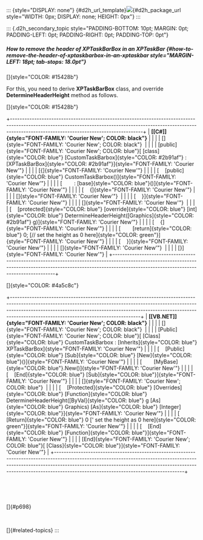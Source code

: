 ::: {style="DISPLAY: none"}
[](ms-xhelp:///?Id=d2h_url_template){#d2h_url_template}![](!package_url!){#d2h_package_url style="WIDTH: 0px; DISPLAY: none; HEIGHT: 0px"}
:::

::: {.d2h_secondary_topic style="PADDING-BOTTOM: 10pt; MARGIN: 0pt; PADDING-LEFT: 0pt; PADDING-RIGHT: 0pt; PADDING-TOP: 0pt"}
##### How to remove the header of XPTaskBarBox in an XPTaskBar {#how-to-remove-the-header-of-xptaskbarbox-in-an-xptaskbar style="MARGIN-LEFT: 18pt; tab-stops: 18.0pt"}

[]{style="COLOR: #15428b"} 

For this, you need to derive **XPTaskBarBox** class, and override **DetermineHeaderHeight** method as follows.

[]{style="COLOR: #15428b"} 

+------------------------------------------------------------------------------------------------------------------------------------------------------------------------------------------------------------------+
| **[\[C#\]]{style="FONT-FAMILY: 'Courier New'; COLOR: black"}**                                                                                                                                                   |
|                                                                                                                                                                                                                  |
| []{style="FONT-FAMILY: 'Courier New'; COLOR: black"}                                                                                                                                                             |
|                                                                                                                                                                                                                  |
| [public]{style="FONT-FAMILY: 'Courier New'; COLOR: blue"}[ [class]{style="COLOR: blue"} [CustomTaskBarbox]{style="COLOR: #2b91af"} : [XPTaskBarBox]{style="COLOR: #2b91af"}]{style="FONT-FAMILY: 'Courier New'"} |
|                                                                                                                                                                                                                  |
| [{]{style="FONT-FAMILY: 'Courier New'"}                                                                                                                                                                          |
|                                                                                                                                                                                                                  |
| [    [public]{style="COLOR: blue"} CustomTaskBarbox()]{style="FONT-FAMILY: 'Courier New'"}                                                                                                                       |
|                                                                                                                                                                                                                  |
| [        : [base]{style="COLOR: blue"}()]{style="FONT-FAMILY: 'Courier New'"}                                                                                                                                    |
|                                                                                                                                                                                                                  |
| [    {]{style="FONT-FAMILY: 'Courier New'"}                                                                                                                                                                      |
|                                                                                                                                                                                                                  |
| []{style="FONT-FAMILY: 'Courier New'"}                                                                                                                                                                           |
|                                                                                                                                                                                                                  |
| [    }]{style="FONT-FAMILY: 'Courier New'"}                                                                                                                                                                      |
|                                                                                                                                                                                                                  |
| []{style="FONT-FAMILY: 'Courier New'"}                                                                                                                                                                           |
|                                                                                                                                                                                                                  |
| [    [protected]{style="COLOR: blue"} [override]{style="COLOR: blue"} [int]{style="COLOR: blue"} DetermineHeaderHeight([Graphics]{style="COLOR: #2b91af"} g)]{style="FONT-FAMILY: 'Courier New'"}                |
|                                                                                                                                                                                                                  |
| [    {]{style="FONT-FAMILY: 'Courier New'"}                                                                                                                                                                      |
|                                                                                                                                                                                                                  |
| [        [return]{style="COLOR: blue"} 0; [// set the height as 0 here]{style="COLOR: green"}]{style="FONT-FAMILY: 'Courier New'"}                                                                               |
|                                                                                                                                                                                                                  |
| [    }]{style="FONT-FAMILY: 'Courier New'"}                                                                                                                                                                      |
|                                                                                                                                                                                                                  |
| []{style="FONT-FAMILY: 'Courier New'"}                                                                                                                                                                           |
|                                                                                                                                                                                                                  |
| [}]{style="FONT-FAMILY: 'Courier New'"}                                                                                                                                                                          |
+------------------------------------------------------------------------------------------------------------------------------------------------------------------------------------------------------------------+

[]{style="COLOR: #4a5c8c"} 

+-----------------------------------------------------------------------------------------------------------------------------------------------------------------------------------------------------------------------------------------------------------------------------------------------+
| **[\[VB.NET\]]{style="FONT-FAMILY: 'Courier New'; COLOR: black"}**                                                                                                                                                                                                                            |
|                                                                                                                                                                                                                                                                                               |
| []{style="FONT-FAMILY: 'Courier New'; COLOR: black"}                                                                                                                                                                                                                                          |
|                                                                                                                                                                                                                                                                                               |
| [Public]{style="FONT-FAMILY: 'Courier New'; COLOR: blue"}[ [Class]{style="COLOR: blue"} CustomTaskBarbox : [Inherits]{style="COLOR: blue"} XPTaskBarBox]{style="FONT-FAMILY: 'Courier New'"}                                                                                                  |
|                                                                                                                                                                                                                                                                                               |
| [    [Public]{style="COLOR: blue"} [Sub]{style="COLOR: blue"} [New]{style="COLOR: blue"}()]{style="FONT-FAMILY: 'Courier New'"}                                                                                                                                                               |
|                                                                                                                                                                                                                                                                                               |
| [        [MyBase]{style="COLOR: blue"}.New()]{style="FONT-FAMILY: 'Courier New'"}                                                                                                                                                                                                             |
|                                                                                                                                                                                                                                                                                               |
| [    [End]{style="COLOR: blue"} [Sub]{style="COLOR: blue"}]{style="FONT-FAMILY: 'Courier New'"}                                                                                                                                                                                               |
|                                                                                                                                                                                                                                                                                               |
| []{style="FONT-FAMILY: 'Courier New'; COLOR: blue"}                                                                                                                                                                                                                                           |
|                                                                                                                                                                                                                                                                                               |
| [    [Protected]{style="COLOR: blue"} [Overrides]{style="COLOR: blue"} [Function]{style="COLOR: blue"} DetermineHeaderHeight([ByVal]{style="COLOR: blue"} g [As]{style="COLOR: blue"} Graphics) [As]{style="COLOR: blue"} [Integer]{style="COLOR: blue"}]{style="FONT-FAMILY: 'Courier New'"} |
|                                                                                                                                                                                                                                                                                               |
| [        [Return]{style="COLOR: blue"} 0 [\' set the height as 0 here]{style="COLOR: green"}]{style="FONT-FAMILY: 'Courier New'"}                                                                                                                                                             |
|                                                                                                                                                                                                                                                                                               |
| [    [End]{style="COLOR: blue"} [Function]{style="COLOR: blue"}]{style="FONT-FAMILY: 'Courier New'"}                                                                                                                                                                                          |
|                                                                                                                                                                                                                                                                                               |
| [End]{style="FONT-FAMILY: 'Courier New'; COLOR: blue"}[ [Class]{style="COLOR: blue"}]{style="FONT-FAMILY: 'Courier New'"}                                                                                                                                                                     |
+-----------------------------------------------------------------------------------------------------------------------------------------------------------------------------------------------------------------------------------------------------------------------------------------------+

 

 

[]{#p698} 

 

[]{#related-topics}
:::
